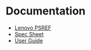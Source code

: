 # Documentation
- [Lenovo PSREF](https://psref.lenovo.com/product/legion_go_8apu1)
- [Spec Sheet](https://psref.lenovo.com/syspool/Sys/PDF/Legion/Legion_Go_8APU1/Legion_Go_8APU1_Spec.pdf)
- [User Guide](https://download.lenovo.com/consumer/mobiles_pub/legion_go_ug_en.pdf)
